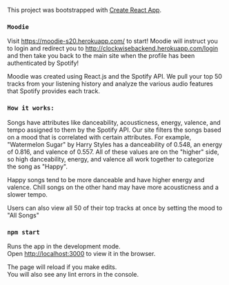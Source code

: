 This project was bootstrapped with [Create React App](https://github.com/facebook/create-react-app).

### `Moodie`
Visit https://moodie-s20.herokuapp.com/ to start! Moodie will instruct you to login and redirect you to http://clockwisebackend.herokuapp.com/login and then take you back to the main site when the profile has been authenticated by Spotify! 

Moodie was created using React.js and the Spotify API. We pull your top 50 tracks from your listening history and analyze the various audio features that Spotify provides each track. 

### `How it works:`
Songs have attributes like danceability, acousticness, energy, valence, and tempo assigned to them by the Spotify API. Our site filters the songs based on a mood that is correlated with certain attributes. 
For example, "Watermelon Sugar" by Harry Styles has a danceability of 0.548, an energy of 0.816, and valence of 0.557. All of these values are on the "higher" side, so high danceability, energy, and valence all work together to categorize the song as "Happy". 

Happy songs tend to be more danceable and have higher energy and valence. Chill songs on the other hand may have more acousticness and a slower tempo. 

Users can also view all 50 of their top tracks at once by setting the mood to "All Songs"









### `npm start`

Runs the app in the development mode.<br />
Open [http://localhost:3000](http://localhost:3000) to view it in the browser.

The page will reload if you make edits.<br />
You will also see any lint errors in the console.


